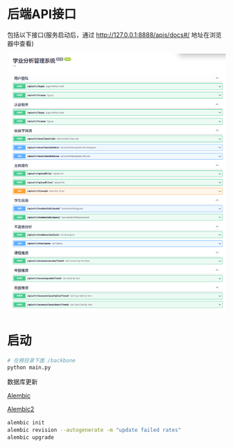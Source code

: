 # 后端API接口

包括以下接口(服务启动后，通过 http://127.0.0.1:8888/apis/docs#/  地址在浏览器中查看)

![1670676921146](image/README/1670676921146.png)

# 启动

```python
# 在根目录下面 /backbone
python main.py
```

数据库更新

[Alembic](https://zhuanlan.zhihu.com/p/90106173#:~:text=FAILED%3A%20Target%20database%20is%20not%20up%20to%20date.,head%20%E5%91%BD%E4%BB%A4%E6%B6%88%E9%99%A4%E8%AF%A5%E9%94%99%E8%AF%AF%EF%BC%8C%E5%A6%82%E6%9E%9C%E4%BD%A0%E5%B7%B2%E7%BB%8F%E9%80%9A%E8%BF%87%E5%91%BD%E4%BB%A4%E8%A1%8C%E6%88%96%E5%85%B6%E4%BB%96%E6%96%B9%E5%BC%8F%E5%88%9B%E5%BB%BA%E4%BA%86%E6%95%B0%E6%8D%AE%E8%A1%A8%EF%BC%8C%E5%8F%AF%E4%BB%A5%E4%BD%BF%E7%94%A8%20alembic%20stamp%20head%20%E5%91%BD%E4%BB%A4%E6%9D%A5%E8%AE%BE%E7%BD%AE%20Alembic%20%E7%9A%84%E7%8A%B6%E6%80%81%E3%80%82 "知乎")

[Alembic2](https://blog.csdn.net/Notzuonotdied/article/details/90216139 "csdn")

```bash
alembic init
alembic revision --autogenerate -m "update failed rates"
alembic upgrade
```
